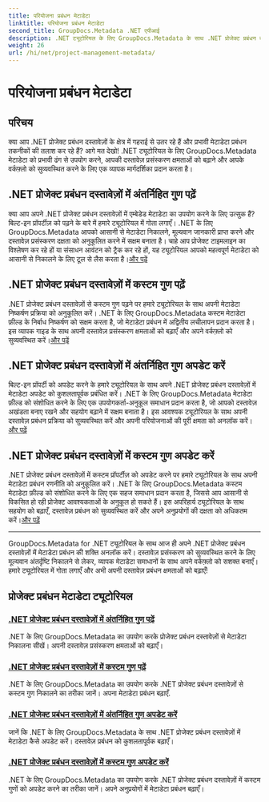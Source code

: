 ```yaml
---
title: परियोजना प्रबंधन मेटाडेटा
linktitle: परियोजना प्रबंधन मेटाडेटा
second_title: GroupDocs.Metadata .NET एपीआई
description: .NET ट्यूटोरियल के लिए GroupDocs.Metadata के साथ .NET प्रोजेक्ट प्रबंधन दस्तावेज़ों की क्षमता को अनलॉक करें। मेटाडेटा को आसानी से निकालें, अपडेट करें और प्रबंधित करें।
weight: 26
url: /hi/net/project-management-metadata/
---
```


# परियोजना प्रबंधन मेटाडेटा


## परिचय

क्या आप .NET प्रोजेक्ट प्रबंधन दस्तावेज़ों के क्षेत्र में गहराई से उतर रहे हैं और प्रभावी मेटाडेटा प्रबंधन तकनीकों की तलाश कर रहे हैं? आगे मत देखो! .NET ट्यूटोरियल के लिए GroupDocs.Metadata मेटाडेटा को प्रभावी ढंग से उपयोग करने, आपकी दस्तावेज़ प्रसंस्करण क्षमताओं को बढ़ाने और आपके वर्कफ़्लो को सुव्यवस्थित करने के लिए एक व्यापक मार्गदर्शिका प्रदान करता है।

## .NET प्रोजेक्ट प्रबंधन दस्तावेज़ों में अंतर्निहित गुण पढ़ें

 क्या आप अपने .NET प्रोजेक्ट प्रबंधन दस्तावेज़ों में एम्बेडेड मेटाडेटा का उपयोग करने के लिए उत्सुक हैं? बिल्ट-इन प्रॉपर्टीज़ को पढ़ने के बारे में हमारे ट्यूटोरियल में गोता लगाएँ। .NET के लिए GroupDocs.Metadata आपको आसानी से मेटाडेटा निकालने, मूल्यवान जानकारी प्राप्त करने और दस्तावेज़ प्रसंस्करण दक्षता को अनुकूलित करने में सक्षम बनाता है। चाहे आप प्रोजेक्ट टाइमलाइन का विश्लेषण कर रहे हों या संसाधन आवंटन को ट्रैक कर रहे हों, यह ट्यूटोरियल आपको महत्वपूर्ण मेटाडेटा को आसानी से निकालने के लिए टूल से लैस करता है।[और पढ़ें](./read-built-in-properties-project-management-documents/)

## .NET प्रोजेक्ट प्रबंधन दस्तावेज़ों में कस्टम गुण पढ़ें

 .NET प्रोजेक्ट प्रबंधन दस्तावेज़ों से कस्टम गुण पढ़ने पर हमारे ट्यूटोरियल के साथ अपनी मेटाडेटा निष्कर्षण प्रक्रिया को अनुकूलित करें। .NET के लिए GroupDocs.Metadata कस्टम मेटाडेटा फ़ील्ड के निर्बाध निष्कर्षण को सक्षम करता है, जो मेटाडेटा प्रबंधन में अद्वितीय लचीलापन प्रदान करता है। इस व्यापक गाइड के साथ अपनी दस्तावेज़ प्रसंस्करण क्षमताओं को बढ़ाएँ और अपने वर्कफ़्लो को सुव्यवस्थित करें।[और पढ़ें](./read-custom-properties-project-management-documents/)

## .NET प्रोजेक्ट प्रबंधन दस्तावेज़ों में अंतर्निहित गुण अपडेट करें

 बिल्ट-इन प्रॉपर्टी को अपडेट करने के हमारे ट्यूटोरियल के साथ अपने .NET प्रोजेक्ट प्रबंधन दस्तावेज़ों में मेटाडेटा अपडेट को कुशलतापूर्वक प्रबंधित करें। .NET के लिए GroupDocs.Metadata मेटाडेटा फ़ील्ड को संशोधित करने के लिए एक उपयोगकर्ता-अनुकूल समाधान प्रदान करता है, जो आपको दस्तावेज़ अखंडता बनाए रखने और सहयोग बढ़ाने में सक्षम बनाता है। इस आवश्यक ट्यूटोरियल के साथ अपनी दस्तावेज़ प्रबंधन प्रक्रिया को सुव्यवस्थित करें और अपनी परियोजनाओं की पूरी क्षमता को अनलॉक करें।[और पढ़ें](./update-built-in-properties-project-management-documents/)

## .NET प्रोजेक्ट प्रबंधन दस्तावेज़ों में कस्टम गुण अपडेट करें

.NET प्रोजेक्ट प्रबंधन दस्तावेज़ों में कस्टम प्रॉपर्टीज़ को अपडेट करने पर हमारे ट्यूटोरियल के साथ अपनी मेटाडेटा प्रबंधन रणनीति को अनुकूलित करें। .NET के लिए GroupDocs.Metadata कस्टम मेटाडेटा फ़ील्ड को संशोधित करने के लिए एक सहज समाधान प्रदान करता है, जिससे आप आसानी से विकसित हो रही प्रोजेक्ट आवश्यकताओं के अनुकूल हो सकते हैं। इस अपरिहार्य ट्यूटोरियल के साथ सहयोग को बढ़ाएँ, दस्तावेज़ प्रबंधन को सुव्यवस्थित करें और अपने अनुप्रयोगों की दक्षता को अधिकतम करें।[और पढ़ें](./update-custom-properties-project-management-documents/)

----

GroupDocs.Metadata for .NET ट्यूटोरियल के साथ आज ही अपने .NET प्रोजेक्ट प्रबंधन दस्तावेज़ों में मेटाडेटा प्रबंधन की शक्ति अनलॉक करें। दस्तावेज़ प्रसंस्करण को सुव्यवस्थित करने के लिए मूल्यवान अंतर्दृष्टि निकालने से लेकर, व्यापक मेटाडेटा समाधानों के साथ अपने वर्कफ़्लो को सशक्त बनाएँ। हमारे ट्यूटोरियल में गोता लगाएँ और अभी अपनी दस्तावेज़ प्रबंधन क्षमताओं को बढ़ाएँ!
## प्रोजेक्ट प्रबंधन मेटाडेटा ट्यूटोरियल
### [.NET प्रोजेक्ट प्रबंधन दस्तावेज़ों में अंतर्निहित गुण पढ़ें](./read-built-in-properties-project-management-documents/)
.NET के लिए GroupDocs.Metadata का उपयोग करके प्रोजेक्ट प्रबंधन दस्तावेज़ों से मेटाडेटा निकालना सीखें। अपनी दस्तावेज़ प्रसंस्करण क्षमताओं को बढ़ाएँ।
### [.NET प्रोजेक्ट प्रबंधन दस्तावेज़ों में कस्टम गुण पढ़ें](./read-custom-properties-project-management-documents/)
.NET के लिए GroupDocs.Metadata का उपयोग करके .NET प्रोजेक्ट प्रबंधन दस्तावेज़ों से कस्टम गुण निकालने का तरीका जानें। अपना मेटाडेटा प्रबंधन बढ़ाएँ.
### [.NET प्रोजेक्ट प्रबंधन दस्तावेज़ों में अंतर्निहित गुण अपडेट करें](./update-built-in-properties-project-management-documents/)
जानें कि .NET के लिए GroupDocs.Metadata के साथ .NET प्रोजेक्ट प्रबंधन दस्तावेज़ों में मेटाडेटा कैसे अपडेट करें। दस्तावेज़ प्रबंधन को कुशलतापूर्वक बढ़ाएँ।
### [.NET प्रोजेक्ट प्रबंधन दस्तावेज़ों में कस्टम गुण अपडेट करें](./update-custom-properties-project-management-documents/)
.NET के लिए GroupDocs.Metadata का उपयोग करके .NET प्रोजेक्ट प्रबंधन दस्तावेज़ों में कस्टम गुणों को अपडेट करने का तरीका जानें। अपने अनुप्रयोगों में मेटाडेटा प्रबंधन बढ़ाएँ।